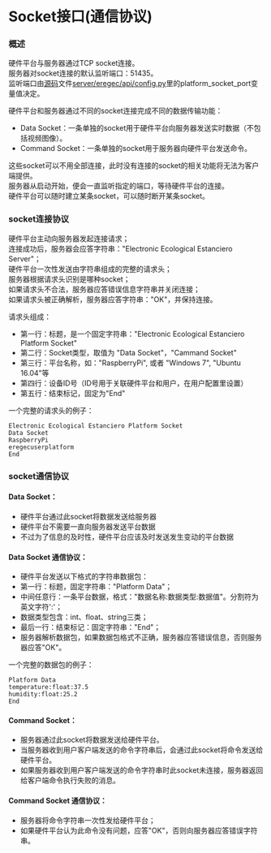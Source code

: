 # Socket接口(通信协议)

### 概述

硬件平台与服务器通过TCP socket连接。  
服务器对socket连接的默认监听端口：51435。   
监听端口由[源码](https://github.com/mxb360/eregec)文件[server/eregec/api/config.py](https://github.com/mxb360/eregec/blob/master/server/eregec/api/config.py)里的platform_socket_port变量值决定。  
  
硬件平台和服务器通过不同的socket连接完成不同的数据传输功能：  
* Data Socket：一条单独的socket用于硬件平台向服务器发送实时数据（不包括视频图像）。  
* Command Socket：一条单独的socket用于服务器向硬件平台发送命令。  
  
这些socket可以不用全部连接，此时没有连接的socket的相关功能将无法为客户端提供。  
服务器从启动开始，便会一直监听指定的端口，等待硬件平台的连接。  
硬件平台可以随时建立某条socket，可以随时断开某条socket。  
  
### socket连接协议

硬件平台主动向服务器发起连接请求；  
连接成功后，服务器会应答字符串："Electronic Ecological Estanciero Server"；  
硬件平台一次性发送由字符串组成的完整的请求头；  
服务器根据请求头识别是哪种socket；  
如果请求头不合法，服务器应答错误信息字符串并关闭连接；  
如果请求头被正确解析，服务器应答字符串："OK"，并保持连接。   
  
请求头组成： 
* 第一行：标题，是一个固定字符串："Electronic Ecological Estanciero Platform Socket"  
* 第二行：Socket类型，取值为 "Data Socket"，"Cammand Socket"  
* 第三行：平台名称，如："RaspberryPi", 或者 "Windows 7", "Ubuntu 16.04"等  
* 第四行：设备ID号（ID号用于关联硬件平台和用户，在用户配置里设置）  
* 第五行：结束标记，固定为"End"  
  
一个完整的请求头的例子：
```
Electronic Ecological Estanciero Platform Socket
Data Socket
RaspberryPi
eregecuserplatform
End
```

### socket通信协议

#### Data Socket：  
* 硬件平台通过此socket将数据发送给服务器  
* 硬件平台不需要一直向服务器发送平台数据  
* 不过为了信息的及时性，硬件平台应该及时发送发生变动的平台数据   
  
#### Data Socket 通信协议：   
* 硬件平台发送以下格式的字符串数据包：  
* 第一行：标题，固定字符串："Platform Data"；  
* 中间任意行：一条平台数据，格式："数据名称:数据类型:数据值"。分割符为英文字符':'； 
* 数据类型包含：int、float、string三类； 
* 最后一行：结束标记：固定字符串："End"；  
* 服务器解析数据包，如果数据包格式不正确，服务器应答错误信息，否则服务器应答"OK"。

一个完整的数据包的例子：
```
Platform Data
temperature:float:37.5
humidity:float:25.2
End
```
  
#### Command Socket：  
* 服务器通过此socket将数据发送给硬件平台。  
* 当服务器收到用户客户端发送的命令字符串后，会通过此socket将命令发送给硬件平台。  
* 如果服务器收到用户客户端发送的命令字符串时此socket未连接，服务器返回给客户端命令执行失败的消息。  

#### Command Socket 通信协议：  
* 服务器将命令字符串一次性发给硬件平台；  
* 如果硬件平台认为此命令没有问题，应答"OK"，否则向服务器应答错误字符串。  
